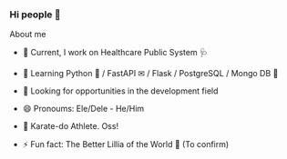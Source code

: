 ### Hi people 👋 ###

About me

- 🔭 Current, I work on Healthcare Public System 🩺

- 🌱 Learning Python 🐍 / FastAPI ✉ / Flask / PostgreSQL / Mongo DB 🎲

- 👯 Looking for opportunities in the development field

- 😄 Pronoums: Ele/Dele - He/Him 

- 🥋 Karate-do Athlete. Oss!

- ⚡ Fun fact: The Better Lillia of the World 🌸 (To confirm) 


